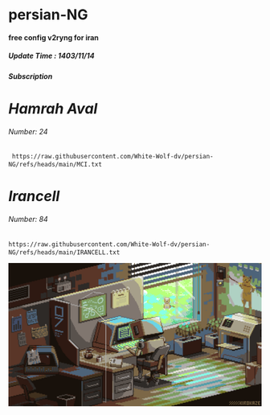 # persian-NG

#### free config v2ryng for iran


<h5>Update Time : 1403/11/14</h5>

##### Subscription

  # *****Hamrah Aval*****

<h6>Number: 24 </h6>

     https://raw.githubusercontent.com/White-Wolf-dv/persian-NG/refs/heads/main/MCI.txt

# *****Irancell*****

<h6>Number: 84 </h6>

    https://raw.githubusercontent.com/White-Wolf-dv/persian-NG/refs/heads/main/IRANCELL.txt

<p align="center">
<img  src="https://github.com/White-Wolf-dv/White-Wolf-dv/blob/main/14.gif">
</p>
